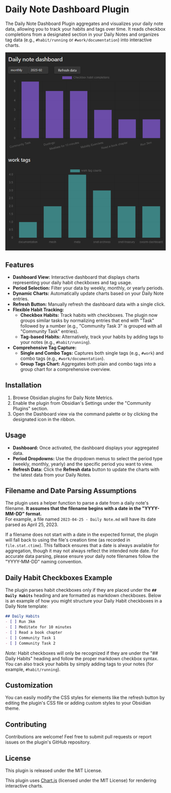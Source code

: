 # Daily Note Dashboard Plugin

The Daily Note Dashboard Plugin aggregates and visualizes your daily note data, allowing you to track your habits and tags over time. It reads checkbox completions from a designated section in your Daily Notes and organizes tag data (e.g., `#habit/running` or `#work/documentation`) into interactive charts.

![Dashboard](image.png)

## Features

- **Dashboard View:** Interactive dashboard that displays charts representing your daily habit checkboxes and tag usage.
- **Period Selection:** Filter your data by weekly, monthly, or yearly periods.
- **Dynamic Charts:** Automatically update charts based on your Daily Note entries.
- **Refresh Button:** Manually refresh the dashboard data with a single click.
- **Flexible Habit Tracking:**
  - **Checkbox Habits:** Track habits with checkboxes. The plugin now groups similar tasks by normalizing entries that end with "Task" followed by a number (e.g., "Community Task 3" is grouped with all "Community Task" entries).
  - **Tag-based Habits:** Alternatively, track your habits by adding tags to your notes (e.g., `#habit/running`).
- **Comprehensive Tag Capture:**
  - **Single and Combo Tags:** Captures both single tags (e.g., `#work`) and combo tags (e.g., `#work/documentation`).
  - **Group Tags Chart:** Aggregates both plain and combo tags into a group chart for a comprehensive overview.

## Installation

1. Browse Obsidian plugins for Daily Note Metrics.
2. Enable the plugin from Obsidian's Settings under the "Community Plugins" section.
3. Open the Dashboard view via the command palette or by clicking the designated icon in the ribbon.

## Usage

- **Dashboard:** Once activated, the dashboard displays your aggregated data.
- **Period Dropdowns:** Use the dropdown menus to select the period type (weekly, monthly, yearly) and the specific period you want to view.
- **Refresh Data:** Click the **Refresh data** button to update the charts with the latest data from your Daily Notes.

## Filename and Date Parsing Assumptions

The plugin uses a helper function to parse a date from a daily note's filename. **It assumes that the filename begins with a date in the "YYYY-MM-DD" format.**  
For example, a file named `2023-04-25 - Daily Note.md` will have its date parsed as April 25, 2023.

If a filename does not start with a date in the expected format, the plugin will fall back to using the file's creation time (as recorded in `file.stat.ctime`). This fallback ensures that a date is always available for aggregation, though it may not always reflect the intended note date. For accurate data parsing, please ensure your daily note filenames follow the "YYYY-MM-DD" naming convention.

## Daily Habit Checkboxes Example

The plugin parses habit checkboxes only if they are placed under the **`## Daily Habits`** heading and are formatted as markdown checkboxes. Below is an example of how you might structure your Daily Habit checkboxes in a Daily Note template:

~~~markdown
## Daily Habits
- [ ] Run 3km
- [ ] Meditate for 10 minutes
- [ ] Read a book chapter
- [ ] Community Task 1
- [ ] Community Task 2
~~~

*Note:* Habit checkboxes will only be recognized if they are under the "## Daily Habits" heading and follow the proper markdown checkbox syntax. You can also track your habits by simply adding tags to your notes (for example, `#habit/running`).

## Customization

You can easily modify the CSS styles for elements like the refresh button by editing the plugin's CSS file or adding custom styles to your Obsidian theme.

## Contributing

Contributions are welcome! Feel free to submit pull requests or report issues on the plugin's GitHub repository.

## License

This plugin is released under the MIT License.

This plugin uses [Chart.js](https://www.chartjs.org/) (licensed under the MIT License) for rendering interactive charts.
